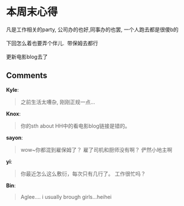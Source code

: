 # 本周末心得

<div id="msgcns!9884D0A402622CB2!3532" class="bvMsg">凡是工作相关的party, 公司办的也好,同事办的也罢, 一个人跑去都是很傻b的<br /><br />下回怎么着也要弄个伴儿.  带保姆去都行<br /><br />更新电影blog去了<br /></div>

## Comments

**Kyle**:
> 之前生活太嘈杂, 刚刚正规一点...

**Knox**:
> 你的sth about HH中的看电影blog链接是错的。

**sayon**:
> wow~你都混到雇保姆了？
雇了司机和厨师没有啊？
俨然小地主啊

**yi**:
> 你最近怎么这么敷衍，每次只有几行了。
工作很忙吗？

**Bin**:
> Aglee....
i usually brough girls...heihei

